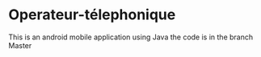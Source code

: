 # Operateur-télephonique
This is an android mobile application using Java
the code is in the branch Master
